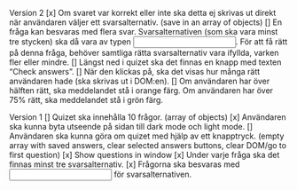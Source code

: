 Version 2
[x] Om svaret var korrekt eller inte ska detta ej skrivas ut direkt när användaren väljer ett svarsalternativ. (save in an array of objects)
[] En fråga kan besvaras med flera svar. Svarsalternativen (som ska vara minst tre stycken) ska då vara av typen <input type=”checkbox”>. För att få rätt på denna fråga, behöver samtliga rätta svarsalternativ vara ifyllda, varken fler eller mindre.
[] Längst ned i quizet ska det finnas en knapp med texten “Check answers”. 
[] När den klickas på, ska det visas hur många rätt användaren hade (ska skrivas ut i DOM:en). 
[] Om användaren har över hälften rätt, ska meddelandet stå i orange färg. Om användaren har över 75% rätt, ska meddelandet stå i grön färg.

Version 1
[] Quizet ska innehålla 10 frågor. (array of objects)
[x] Användaren ska kunna byta utseende på sidan till dark mode och light mode.
[] Användaren ska kunna göra om quizet med hjälp av ett knapptryck. (empty array with saved answers, clear selected answers buttons, clear DOM/go to first question)
[x] Show questions in window
[x] Under varje fråga ska det finnas minst tre svarsalternativ.
[x] Frågorna ska besvaras med <input type=”radio”> för svarsalternativen.



